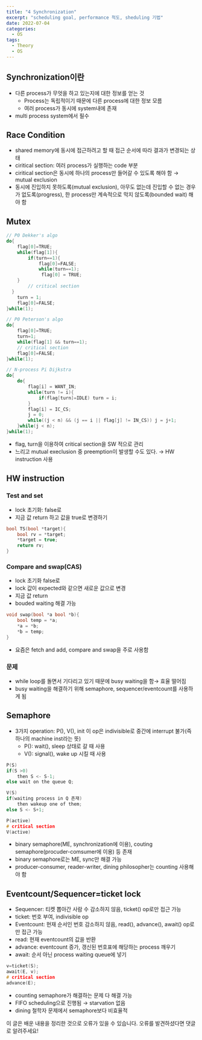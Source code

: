 ```yaml
---
title: "4 Synchronization"
excerpt: "scheduling goal, performance 척도, sheduling 기법"
date: 2022-07-04
categories:
  - OS
tags:
  - Theory
  - OS
---
```

## Synchronization이란

- 다른 process가 무엇을 하고 있는지에 대한 정보를 얻는 것
    - Process는 독립적이기 때문에 다른 process에 대한 정보 모름
    - 여러 process가 동시에 system내에 존재
- multi process system에서 필수

## Race Condition

- shared memory에 동시에 접근하려고 할 때 접근 순서에 따라 결과가 변경되는 상태
- ciritical section: 여러 process가 실행하는 code 부분
- ciritical section은 동시에 하나의 process만 들어갈 수 있도록 해야 함 → mutual exclusion
- 동시에 진입하지 못하도록(mutual exclusion), 아무도 없는데 진입할 수 없는 경우가 없도록(progress), 한 process만 계속적으로 막지 않도록(bounded wait) 해야 함

## Mutex

```c
// P0 Dekker's algo
do{
	flag[0]=TRUE;
	while(flag[1]){
		if(turn==1){
			flag[0]=FALSE;
			while(turn==1);
			 flag[0] = TRUE;
    }
		// critical section
  }
	turn = 1;
	flag[0]=FALSE;
}while(1);

// P0 Peterson's algo
do{
	flag[0]=TRUE;
	turn=1;
	while(flag[1] && turn==1);
	// critical section
	flag[0]=FALSE;
}while(1);

// N-process Pi Dijkstra
do{
	do{
		flag[i] = WANT_IN;
		while(turn != i){
			if(flag[turn]=IDLE) turn = i;
		}
		flag[i] = IC_CS;
		j = 0;
		while((j < n) && (j == i || flag[j] != IN_CS)) j = j+1;
	}while(j < n);
}while(1);
```

- flag, turn을 이용하여 critical section을 SW 적으로 관리
- 느리고 mutual execlusion 중 preemption이 발생할 수도 있다.
→ HW instruction 사용

## HW instruction

### Test and set

- lock 초기화: false로
- 지금 값 return 하고 값을 true로 변경하기

```c
bool TS(bool *target){
	bool rv = *target;
	*target = true;
	return rv;
}
```

### Compare and swap(CAS)

- lock 초기화 false로
- lock 값이 expected와 같으면 새로운 값으로 변경
- 지금 값 return
- bouded waiting 해결 가능

```c
void swap(bool *a bool *b){
	bool temp = *a;
	*a = *b;
	*b = temp;
}
```

- 요즘은 fetch and add, compare and swap을 주로 사용함

### 문제

- while loop를 돌면서 기다리고 있기 때문에 busy waiting을 함→ 효율 떨어짐
- busy waiting을 해결하기 위해 semaphore, sequencer/eventcount를 사용하게 됨

## Semaphore

- 3가지 operation: P(), V(), init
이 op은 indivisible로 중간에 interrupt 불가(즉 하나의 machine inst라는 뜻)
    - P(): wait(), sleep 상태로 갈 때 사용
    - V(): signal(), wake up 시킬 때 사용

```c
P(S)
if(S >0)
	then S <- S-1;
else wait on the queue Q;

V(S)
if(waiting process in Q 존재)
	then wakeup one of them;
else S <- S+1;

P(active)
# critical section
V(active)
```

- binary semaphore(ME, synchronization에 이용), couting semaphore(procuder-comsumer에 이용) 등 존재
- binary semaphore로는 ME, sync만 해결 가능
- producer-consumer, reader-writer, dining philosopher는 counting 사용해야 함

## Eventcount/Sequencer=ticket lock

- Sequencer: 티켓 뽑아간 사람 수
감소하지 않음, ticket() op로만 접근 가능
- ticket: 번호 부여, indivisible op
- Eventcount: 현재 순서인 번호
감소하지 않음, read(), advance(), await() op로만 접근 가능
- read: 현재 eventcount의 값을 반환
- advance: eventcount 증가, 갱신된 번호표에 해당하는 process 깨우기
- await: 순서 아닌 process waiting queue에 넣기

```c
v=ticket(S);
await(E, v);
# critical section
advance(E);
```

- counting semaphore가 해결하는 문제 다 해결 가능
- FIFO scheduling으로 진행됨 → starvation 없음
- dining 철학자 문제에서 semaphore보다 비효율적

이 글은 배운 내용을 정리한 것으로 오류가 있을 수 있습니다. 오류를 발견하셨다면 댓글로 알려주세요!

